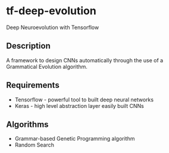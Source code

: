 # tf-deep-evolution

Deep Neuroevolution with Tensorflow

## Description

A framework to design CNNs automatically through the use of a Grammatical Evolution algorithm.

## Requirements

* Tensorflow - powerful tool to built deep neural networks
* Keras - high level abstraction layer easily built CNNs

## Algorithms

* Grammar-based Genetic Programming algorithm
* Random Search
